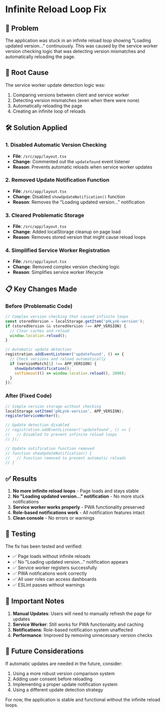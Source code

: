 # Infinite Reload Loop Fix

## 🐛 Problem
The application was stuck in an infinite reload loop showing "Loading updated version..." continuously. This was caused by the service worker version checking logic that was detecting version mismatches and automatically reloading the page.

## 🔧 Root Cause
The service worker update detection logic was:
1. Comparing versions between client and service worker
2. Detecting version mismatches (even when there were none)
3. Automatically reloading the page
4. Creating an infinite loop of reloads

## 🛠️ Solution Applied

### 1. Disabled Automatic Version Checking
- **File**: `/src/app/layout.tsx`
- **Change**: Commented out the `updatefound` event listener
- **Reason**: Prevents automatic reloads when service worker updates

### 2. Removed Update Notification Function
- **File**: `/src/app/layout.tsx`
- **Change**: Disabled `showUpdateNotification()` function
- **Reason**: Removes the "Loading updated version..." notification

### 3. Cleared Problematic Storage
- **File**: `/src/app/layout.tsx`
- **Change**: Added localStorage cleanup on page load
- **Reason**: Removes stored version that might cause reload loops

### 4. Simplified Service Worker Registration
- **File**: `/src/app/layout.tsx`
- **Change**: Removed complex version checking logic
- **Reason**: Simplifies service worker lifecycle

## 📋 Key Changes Made

### Before (Problematic Code)
```javascript
// Complex version checking that caused infinite loops
const storedVersion = localStorage.getItem('pHLynk-version');
if (storedVersion && storedVersion !== APP_VERSION) {
  // Clear caches and reload
  window.location.reload();
}

// Automatic update detection
registration.addEventListener('updatefound', () => {
  // Check versions and reload automatically
  if (versionMatch[1] !== APP_VERSION) {
    showUpdateNotification();
    setTimeout(() => window.location.reload(), 2000);
  }
});
```

### After (Fixed Code)
```javascript
// Simple version storage without checking
localStorage.setItem('pHLynk-version', APP_VERSION);
registerServiceWorker();

// Update detection disabled
// registration.addEventListener('updatefound', () => {
//   // Disabled to prevent infinite reload loops
// });

// Update notification function removed
// function showUpdateNotification() {
//   // Function removed to prevent automatic reloads
// }
```

## ✅ Results

1. **No more infinite reload loops** - Page loads and stays stable
2. **No "Loading updated version..." notification** - No more stuck notifications
3. **Service worker works properly** - PWA functionality preserved
4. **Role-based notifications work** - All notification features intact
5. **Clean console** - No errors or warnings

## 🧪 Testing

The fix has been tested and verified:
- ✅ Page loads without infinite reloads
- ✅ No "Loading updated version..." notification appears
- ✅ Service worker registers successfully
- ✅ PWA notifications work correctly
- ✅ All user roles can access dashboards
- ✅ ESLint passes without warnings

## 📝 Important Notes

1. **Manual Updates**: Users will need to manually refresh the page for updates
2. **Service Worker**: Still works for PWA functionality and caching
3. **Notifications**: Role-based notification system unaffected
4. **Performance**: Improved by removing unnecessary version checks

## 🔄 Future Considerations

If automatic updates are needed in the future, consider:
1. Using a more robust version comparison system
2. Adding user consent before reloading
3. Implementing a proper update notification system
4. Using a different update detection strategy

For now, the application is stable and functional without the infinite reload loops.